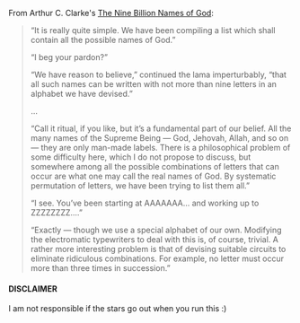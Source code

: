 From Arthur C. Clarke's [The Nine Billion Names of God](https://en.wikipedia.org/wiki/The_Nine_Billion_Names_of_God):

> “It is really quite simple. We have been compiling a list which shall contain
> all the possible names of God.”
> 
> “I beg your pardon?”
> 
> “We have reason to believe,” continued the lama imperturbably, “that all such
> names can be written with not more than nine letters in an alphabet we have
> devised.”
> 
> ...
> 
> “Call it ritual, if you like, but it’s a fundamental part of our belief. All
> the many names of the Supreme Being — God, Jehovah, Allah, and so on — they
> are only man-made labels. There is a philosophical problem of some difficulty
> here, which I do not propose to discuss, but somewhere among all the possible
> combinations of letters that can occur are what one may call the real names
> of God. By systematic permutation of letters, we have been trying to list
> them all.”
> 
> “I see. You’ve been starting at AAAAAAA... and working up to ZZZZZZZZ....”
> 
> “Exactly — though we use a special alphabet of our own. Modifying the
> electromatic typewriters to deal with this is, of course, trivial. A rather
> more interesting problem is that of devising suitable circuits to eliminate
> ridiculous combinations. For example, no letter must occur more than three
> times in succession.” 

#### DISCLAIMER

I am not responsible if the stars go out when you run this :)

